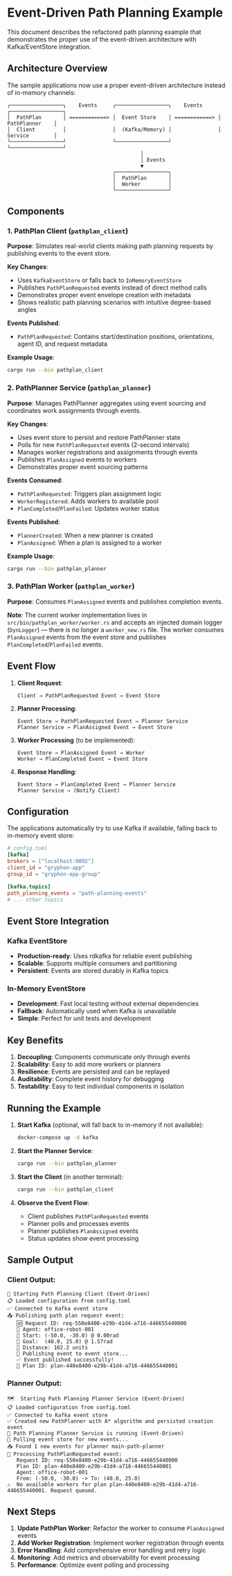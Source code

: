 # Event-Driven Path Planning Example

This document describes the refactored path planning example that demonstrates the proper use of the event-driven architecture with Kafka/EventStore integration.

## Architecture Overview

The sample applications now use a proper event-driven architecture instead of in-memory channels:

```
┌─────────────────┐    Events     ┌─────────────────┐    Events     ┌─────────────────┐
│  PathPlan       │ ============> │  Event Store    │ ============> │  PathPlanner    │
│  Client         │               │  (Kafka/Memory) │               │  Service        │
└─────────────────┘               └─────────────────┘               └─────────────────┘
                                           │
                                           │ Events
                                           ▼
                                  ┌─────────────────┐
                                  │  PathPlan       │
                                  │  Worker         │
                                  └─────────────────┘
```

## Components

### 1. PathPlan Client (`pathplan_client`)

**Purpose**: Simulates real-world clients making path planning requests by publishing events to the event store.

**Key Changes**:
- Uses `KafkaEventStore` or falls back to `InMemoryEventStore`
- Publishes `PathPlanRequested` events instead of direct method calls
- Demonstrates proper event envelope creation with metadata
- Shows realistic path planning scenarios with intuitive degree-based angles

**Events Published**:
- `PathPlanRequested`: Contains start/destination positions, orientations, agent ID, and request metadata

**Example Usage**:
```bash
cargo run --bin pathplan_client
```

### 2. PathPlanner Service (`pathplan_planner`)

**Purpose**: Manages PathPlanner aggregates using event sourcing and coordinates work assignments through events.

**Key Changes**:
- Uses event store to persist and restore PathPlanner state
- Polls for new `PathPlanRequested` events (2-second intervals)
- Manages worker registrations and assignments through events
- Publishes `PlanAssigned` events to workers
- Demonstrates proper event sourcing patterns

**Events Consumed**:
- `PathPlanRequested`: Triggers plan assignment logic
- `WorkerRegistered`: Adds workers to available pool
- `PlanCompleted`/`PlanFailed`: Updates worker status

**Events Published**:
- `PlannerCreated`: When a new planner is created
- `PlanAssigned`: When a plan is assigned to a worker

**Example Usage**:
```bash
cargo run --bin pathplan_planner
```

### 3. PathPlan Worker (`pathplan_worker`)

**Purpose**: Consumes `PlanAssigned` events and publishes completion events.

**Note**: The current worker implementation lives in `src/bin/pathplan_worker/worker.rs` and accepts an injected domain logger (`DynLogger`) — there is no longer a `worker_new.rs` file. The worker consumes `PlanAssigned` events from the event store and publishes `PlanCompleted`/`PlanFailed` events.

## Event Flow

1. **Client Request**:
   ```
   Client → PathPlanRequested Event → Event Store
   ```

2. **Planner Processing**:
   ```
   Event Store → PathPlanRequested Event → Planner Service
   Planner Service → PlanAssigned Event → Event Store
   ```

3. **Worker Processing** (to be implemented):
   ```
   Event Store → PlanAssigned Event → Worker
   Worker → PlanCompleted Event → Event Store
   ```

4. **Response Handling**:
   ```
   Event Store → PlanCompleted Event → Planner Service
   Planner Service → (Notify Client)
   ```

## Configuration

The applications automatically try to use Kafka if available, falling back to in-memory event store:

```toml
# config.toml
[kafka]
brokers = ["localhost:9092"]
client_id = "gryphon-app"
group_id = "gryphon-app-group"

[kafka.topics]
path_planning_events = "path-planning-events"
# ... other topics
```

## Event Store Integration

### Kafka EventStore
- **Production-ready**: Uses rdkafka for reliable event publishing
- **Scalable**: Supports multiple consumers and partitioning
- **Persistent**: Events are stored durably in Kafka topics

### In-Memory EventStore
- **Development**: Fast local testing without external dependencies
- **Fallback**: Automatically used when Kafka is unavailable
- **Simple**: Perfect for unit tests and development

## Key Benefits

1. **Decoupling**: Components communicate only through events
2. **Scalability**: Easy to add more workers or planners
3. **Resilience**: Events are persisted and can be replayed
4. **Auditability**: Complete event history for debugging
5. **Testability**: Easy to test individual components in isolation

## Running the Example

1. **Start Kafka** (optional, will fall back to in-memory if not available):
   ```bash
   docker-compose up -d kafka
   ```

2. **Start the Planner Service**:
   ```bash
   cargo run --bin pathplan_planner
   ```

3. **Start the Client** (in another terminal):
   ```bash
   cargo run --bin pathplan_client
   ```

4. **Observe the Event Flow**:
   - Client publishes `PathPlanRequested` events
   - Planner polls and processes events
   - Planner publishes `PlanAssigned` events
   - Status updates show event processing

## Sample Output

### Client Output:
```
🚀 Starting Path Planning Client (Event-Driven)
📋 Loaded configuration from config.toml
✅ Connected to Kafka event store
📤 Publishing path plan request event:
   🆔 Request ID: req-550e8400-e29b-41d4-a716-446655440000
   🤖 Agent: office-robot-001
   📍 Start: (-50.0, -30.0) @ 0.00rad
   🎯 Goal:  (40.0, 25.0) @ 1.57rad
   📏 Distance: 102.2 units
   📡 Publishing event to event store...
   ✅ Event published successfully!
   🎯 Plan ID: plan-440e8400-e29b-41d4-a716-446655440001
```

### Planner Output:
```
🗺️  Starting Path Planning Planner Service (Event-Driven)
📋 Loaded configuration from config.toml
✅ Connected to Kafka event store
✅ Created new PathPlanner with A* algorithm and persisted creation event
🚀 Path Planning Planner Service is running (Event-Driven)
📡 Polling event store for new events...
📥 Found 1 new events for planner main-path-planner
🎯 Processing PathPlanRequested event:
   Request ID: req-550e8400-e29b-41d4-a716-446655440000
   Plan ID: plan-440e8400-e29b-41d4-a716-446655440001
   Agent: office-robot-001
   From: (-50.0, -30.0) -> To: (40.0, 25.0)
⚠️  No available workers for plan plan-440e8400-e29b-41d4-a716-446655440001. Request queued.
```

## Next Steps

1. **Update PathPlan Worker**: Refactor the worker to consume `PlanAssigned` events
2. **Add Worker Registration**: Implement worker registration through events
3. **Error Handling**: Add comprehensive error handling and retry logic
4. **Monitoring**: Add metrics and observability for event processing
5. **Performance**: Optimize event polling and processing
